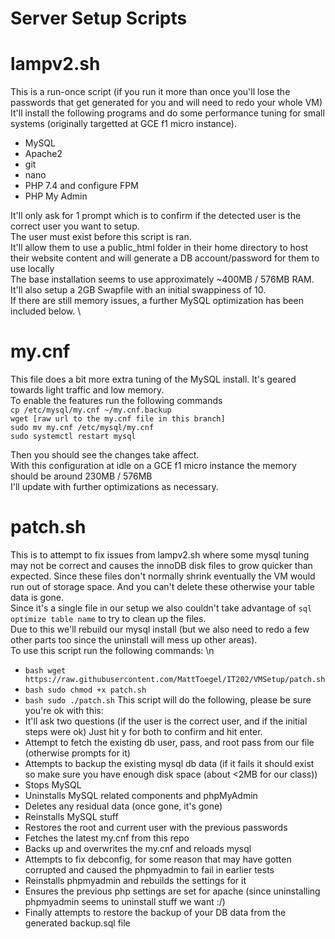 # Server Setup Scripts

# lampv2.sh
This is a run-once script (if you run it more than once you'll lose the passwords that get generated for you and will need to redo your whole VM)\
It'll install the following programs and do some performance tuning for small systems (originally targetted at GCE f1 micro instance). 
- MySQL
- Apache2
- git
- nano
- PHP 7.4 and configure FPM
- PHP My Admin

It'll only ask for 1 prompt which is to confirm if the detected user is the correct user you want to setup. \
The user must exist before this script is ran. \
It'll allow them to use a public_html folder in their home directory to host their website content and will generate a DB account/password for them to use locally\
The base installation seems to use approximately ~400MB / 576MB RAM. \
It'll also setup a 2GB Swapfile with an initial swappiness of 10. \
If there are still memory issues, a further MySQL optimization has been included below. \

# my.cnf
This file does a bit more extra tuning of the MySQL install. It's geared towards light traffic and low memory. \
To enable the features run the following commands \
``` cp /etc/mysql/my.cnf ~/my.cnf.backup ``` \
``` wget [raw url to the my.cnf file in this branch] ``` \
``` sudo mv my.cnf /etc/mysql/my.cnf ``` \
``` sudo systemctl restart mysql ``` 

Then you should see the changes take affect. \
With this configuration at idle on a GCE f1 micro instance the memory should be around 230MB / 576MB \
I'll update with further optimizations as necessary. 

# patch.sh
This is to attempt to fix issues from lampv2.sh where some mysql tuning may not be correct and causes the innoDB disk files to grow quicker than expected. Since these files don't normally shrink eventually the VM would run out of storage space. And you can't delete these otherwise your table data is gone. \
Since it's a single file in our setup we also couldn't take advantage of ```sql optimize table name``` to try to clean up the files. \
Due to this we'll rebuild our mysql install (but we also need to redo a few other parts too since the uninstall will mess up other areas). \
To use this script run the following commands: \n
- ```bash wget https://raw.githubusercontent.com/MattToegel/IT202/VMSetup/patch.sh```
- ```bash sudo chmod +x patch.sh```
- ```bash sudo ./patch.sh```
This script will do the following, please be sure you're ok with this:
- It'll ask two questions (if the user is the correct user, and if the initial steps were ok) Just hit y for both to confirm and hit enter.
- Attempt to fetch the existing db user, pass, and root pass from our file (otherwise prompts for it)
- Attempts to backup the existing mysql db data (if it fails it should exist so make sure you have enough disk space (about <2MB for our class))
- Stops MySQL
- Uninstalls MySQL related components and phpMyAdmin
- Deletes any residual data (once gone, it's gone)
- Reinstalls MySQL stuff
- Restores the root and current user with the previous passwords
- Fetches the latest my.cnf from this repo
- Backs up and overwrites the my.cnf and reloads mysql
- Attempts to fix debconfig, for some reason that may have gotten corrupted and caused the phpmyadmin to fail in earlier tests
- Reinstalls phpmyadmin and rebuilds the settings for it
- Ensures the previous php settings are set for apache (since uninstalling phpmyadmin seems to uninstall stuff we want :/)
- Finally attempts to restore the backup of your DB data from the generated backup.sql file
